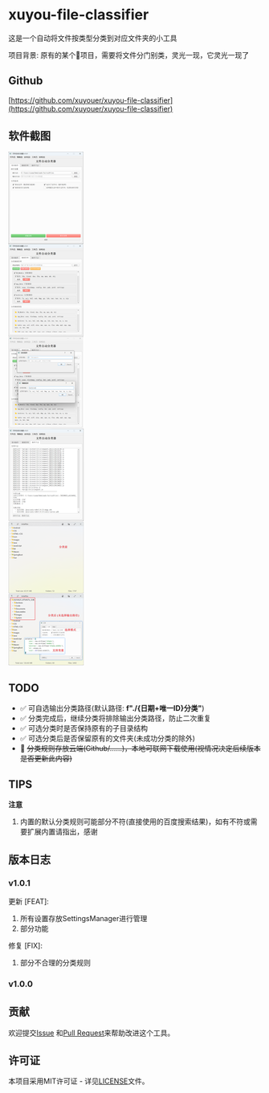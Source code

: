 # xuyou-file-classifier

这是一个自动将文件按类型分类到对应文件夹的小工具

项目背景: 原有的某个💩项目，需要将文件分门别类，灵光一现，它灵光一现了

## Github

[https://github.com/xuyouer/xuyou-file-classifier](https://github.com/xuyouer/xuyou-file-classifier)

## 软件截图

![软件截图](images/xuyou-file-classifier.png)

## TODO

- ✅ 可自选输出分类路径(默认路径: **f"./{日期+唯一ID}分类"**)
- ✅ 分类完成后，继续分类将排除输出分类路径，防止二次重复
- ✅ 可选分类时是否保持原有的子目录结构
- ✅ 可选分类后是否保留原有的文件夹(未成功分类的除外)
- 🔲 ~~分类规则存放云端(Github/……)，本地可联网下载使用(视情况决定后续版本是否更新此内容)~~

## TIPS

**注意**

1. 内置的默认分类规则可能部分不符(直接使用的百度搜索结果)，如有不符或需要扩展内置请指出，感谢

## 版本日志

### v1.0.1

更新 [FEAT]:

1. 所有设置存放SettingsManager进行管理
2. 部分功能

修复 [FIX]:

1. 部分不合理的分类规则

### v1.0.0

## 贡献

欢迎提交[Issue](https://github.com/xuyouer/xuyou-file-classifier/issues)
和[Pull Request](https://github.com/xuyouer/xuyou-file-classifier/pulls)来帮助改进这个工具。

## 许可证

本项目采用MIT许可证 - 详见[LICENSE](https://github.com/xuyouer/xuyou-file-classifier/blob/main/LICENSE)文件。